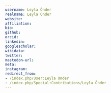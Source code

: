 ```yaml
---
username: Leyla Önder
realname: Leyla Önder
website: 
affiliation: 
bio: 
github: 
orcid: 
linkedin: 
googlescholar: 
wikidata: 
twitter: 
mastodon-url: 
meta:
instagram:
redirect_from:
- /index.php/User:Leyla Önder
- /index.php/Special:Contributions/Leyla Önder
---
```

